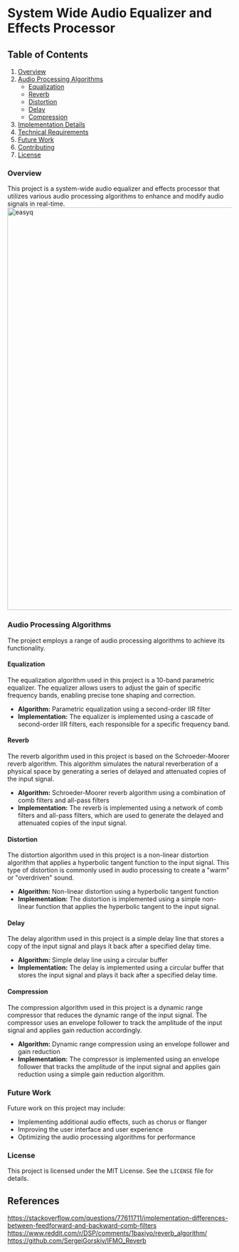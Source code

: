 System Wide Audio Equalizer and Effects Processor
=====================================================

Table of Contents
-----------------

1. [Overview](#overview)
2. [Audio Processing Algorithms](#audio-processing-algorithms)
	* [Equalization](#equalization)
	* [Reverb](#reverb)
	* [Distortion](#distortion)
	* [Delay](#delay)
	* [Compression](#compression)
3. [Implementation Details](#implementation-details)
4. [Technical Requirements](#technical-requirements)
5. [Future Work](#future-work)
6. [Contributing](#contributing)
7. [License](#license)

### Overview

This project is a system-wide audio equalizer and effects processor that utilizes various audio processing algorithms to enhance and modify audio signals in real-time.
<img width="905" alt="easyq" src="https://github.com/user-attachments/assets/2cd9e077-441a-46b6-b246-79f13696757b" />

### Audio Processing Algorithms

The project employs a range of audio processing algorithms to achieve its functionality.

#### Equalization

The equalization algorithm used in this project is a 10-band parametric equalizer. The equalizer allows users to adjust the gain of specific frequency bands, enabling precise tone shaping and correction.

* **Algorithm:** Parametric equalization using a second-order IIR filter
* **Implementation:** The equalizer is implemented using a cascade of second-order IIR filters, each responsible for a specific frequency band.

#### Reverb

The reverb algorithm used in this project is based on the Schroeder-Moorer reverb algorithm. This algorithm simulates the natural reverberation of a physical space by generating a series of delayed and attenuated copies of the input signal.

* **Algorithm:** Schroeder-Moorer reverb algorithm using a combination of comb filters and all-pass filters
* **Implementation:** The reverb is implemented using a network of comb filters and all-pass filters, which are used to generate the delayed and attenuated copies of the input signal.

#### Distortion

The distortion algorithm used in this project is a non-linear distortion algorithm that applies a hyperbolic tangent function to the input signal. This type of distortion is commonly used in audio processing to create a "warm" or "overdriven" sound.

* **Algorithm:** Non-linear distortion using a hyperbolic tangent function
* **Implementation:** The distortion is implemented using a simple non-linear function that applies the hyperbolic tangent to the input signal.

#### Delay

The delay algorithm used in this project is a simple delay line that stores a copy of the input signal and plays it back after a specified delay time.

* **Algorithm:** Simple delay line using a circular buffer
* **Implementation:** The delay is implemented using a circular buffer that stores the input signal and plays it back after a specified delay time.

#### Compression

The compression algorithm used in this project is a dynamic range compressor that reduces the dynamic range of the input signal. The compressor uses an envelope follower to track the amplitude of the input signal and applies gain reduction accordingly.

* **Algorithm:** Dynamic range compression using an envelope follower and gain reduction
* **Implementation:** The compressor is implemented using an envelope follower that tracks the amplitude of the input signal and applies gain reduction using a simple gain reduction algorithm.

### Future Work

Future work on this project may include:

* Implementing additional audio effects, such as chorus or flanger
* Improving the user interface and user experience
* Optimizing the audio processing algorithms for performance

### License

This project is licensed under the MIT License. See the `LICENSE` file for details.

## References
https://stackoverflow.com/questions/77611711/implementation-differences-between-feedforward-and-backward-comb-filters
https://www.reddit.com/r/DSP/comments/1baxiyo/reverb_algorithm/
https://github.com/SergeiGorskiy/IFMO_Reverb
